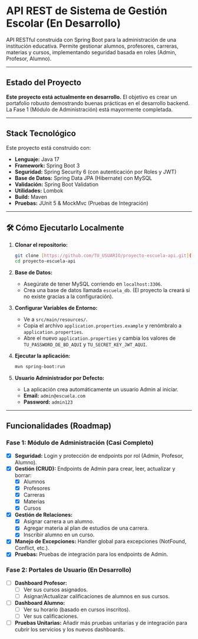 # API REST de Sistema de Gestión Escolar (En Desarrollo)

API RESTful construida con Spring Boot para la administración de una institución educativa. Permite gestionar alumnos, profesores, carreras, materias y cursos, implementando seguridad basada en roles (Admin, Profesor, Alumno).

---

## Estado del Proyecto
**Este proyecto está actualmente en desarrollo.** El objetivo es crear un portafolio robusto demostrando buenas prácticas en el desarrollo backend. La Fase 1 (Módulo de Administración) está mayormente completada.

---

## Stack Tecnológico
Este proyecto está construido con:
* **Lenguaje:** Java 17
* **Framework:** Spring Boot 3
* **Seguridad:** Spring Security 6 (con autenticación por Roles y JWT)
* **Base de Datos:** Spring Data JPA (Hibernate) con MySQL
* **Validación:** Spring Boot Validation
* **Utilidades:** Lombok
* **Build:** Maven
* **Pruebas:** JUnit 5 & MockMvc (Pruebas de Integración)

---

## 🛠️ Cómo Ejecutarlo Localmente

1.  **Clonar el repositorio:**
    ```bash
    git clone [https://github.com/TU_USUARIO/proyecto-escuela-api.git](https://github.com/TU_USUARIO/proyecto-escuela-api.git)
    cd proyecto-escuela-api
    ```

2.  **Base de Datos:**
    * Asegúrate de tener MySQL corriendo en `localhost:3306`.
    * Crea una base de datos llamada `escuela_db`. (El proyecto la creará si no existe gracias a la configuración).

3.  **Configurar Variables de Entorno:**
    * Ve a `src/main/resources/`.
    * Copia el archivo `application.properties.example` y renómbralo a `application.properties`.
    * Abre el nuevo `application.properties` y cambia los valores de `TU_PASSWORD_DE_BD_AQUI` y `TU_SECRET_KEY_JWT_AQUI`.

4.  **Ejecutar la aplicación:**
    ```bash
    mvn spring-boot:run
    ```

5.  **Usuario Administrador por Defecto:**
    * La aplicación crea automáticamente un usuario Admin al iniciar.
    * **Email:** `admin@escuela.com`
    * **Password:** `admin123`

---

## Funcionalidades (Roadmap)

### Fase 1: Módulo de Administración (Casi Completo)
- [x] **Seguridad:** Login y protección de endpoints por rol (Admin, Profesor, Alumno).
- [x] **Gestión (CRUD):** Endpoints de Admin para crear, leer, actualizar y borrar:
    - [x] Alumnos
    - [x] Profesores
    - [x] Carreras
    - [x] Materias
    - [x] Cursos
- [x] **Gestión de Relaciones:**
    - [x] Asignar carrera a un alumno.
    - [x] Agregar materia al plan de estudios de una carrera.
    - [x] Inscribir alumno en un curso.
- [x] **Manejo de Excepciones:** Handler global para excepciones (NotFound, Conflict, etc.).
- [x] **Pruebas:** Pruebas de integración para los endpoints de Admin.

### Fase 2: Portales de Usuario (En Desarrollo)
- [ ] **Dashboard Profesor:**
    - [ ] Ver sus cursos asignados.
    - [ ] Asignar/Actualizar calificaciones de alumnos en sus cursos.
- [ ] **Dashboard Alumno:**
    - [ ] Ver su horario (basado en cursos inscritos).
    - [ ] Ver sus calificaciones.
- [ ] **Pruebas Unitarias:** Añadir más pruebas unitarias y de integración para cubrir los servicios y los nuevos dashboards.
